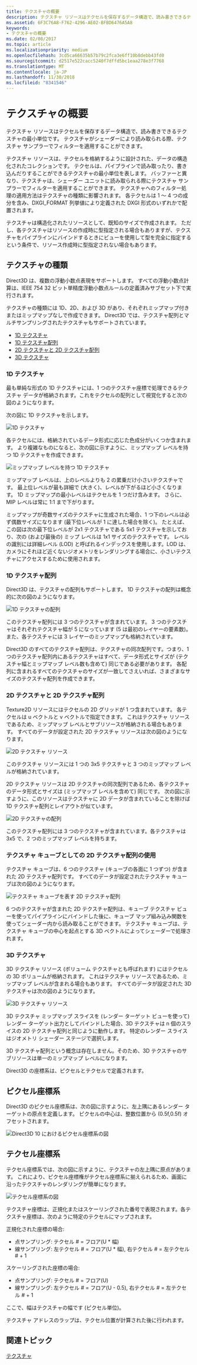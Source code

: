 ```yaml
---
title: テクスチャの概要
description: テクスチャ リソースはテクセルを保存するデータ構造で、読み書きできるテクスチャの最小単位です。 テクスチャがシェーダーにより読み取られる際、テクスチャ サンプラーでフィルターを適用することができます。
ms.assetid: 6F3C76A8-F762-4296-AE02-BFBD6476A5A8
keywords:
- テクスチャの概要
ms.date: 02/08/2017
ms.topic: article
ms.localizationpriority: medium
ms.openlocfilehash: 3cd5ca66635b57b79c2fca3e6ff10b8debb43fd0
ms.sourcegitcommit: d2517e522cacc5240f7dffd5bc1eaa278e3f7768
ms.translationtype: MT
ms.contentlocale: ja-JP
ms.lasthandoff: 11/30/2018
ms.locfileid: "8341546"
---
```

# <a name="introduction-to-textures"></a>テクスチャの概要


テクスチャ リソースはテクセルを保存するデータ構造で、読み書きできるテクスチャの最小単位です。 テクスチャがシェーダーにより読み取られる際、テクスチャ サンプラーでフィルターを適用することができます。

テクスチャ リソースは、テクセルを格納するように設計された、データの構造化されたコレクションです。 テクセルは、パイプラインで読み取ったり、書き込んだりすることができるテクスチャの最小単位を表します。 バッファーと異なり、テクスチャは、シェーダー ユニットに読み取られる際にテクスチャ サンプラーでフィルターを適用することができます。 テクスチャへのフィルター処理の適用方法はテクスチャの種類に影響されます。 各テクセルは 1 ～ 4 つの成分を含み、DXGI\_FORMAT 列挙値により定義された DXGI 形式のいずれかで配置されます。

テクスチャは構造化されたリソースとして、既知のサイズで作成されます。 ただし、各テクスチャはリソースの作成時に型指定される場合もありますが、テクスチャをパイプラインにバインドするときにビューを使用して型を完全に指定するという条件で、リソース作成時に型指定されない場合もあります。

## <a name="span-idtexturetypesspanspan-idtexturetypesspanspan-idtexturetypesspantexture-types"></a><span id="Texture_Types"></span><span id="texture_types"></span><span id="TEXTURE_TYPES"></span>テクスチャの種類


Direct3D は、複数の浮動小数点表現をサポートします。 すべての浮動小数点計算は、IEEE 754 32 ビット単精度浮動小数点ルールの定義済みサブセット下で実行されます。

テクスチャの種類には 1D、2D、および 3D があり、それぞれミップマップ付きまたはミップマップなしで作成できます。 Direct3D では、テクスチャ配列とマルチサンプリングされたテクスチャもサポートされています。

-   [1D テクスチャ](#texture1d-resource)
-   [1D テクスチャ配列](#texture1d-array-resource)
-   [2D テクスチャと 2D テクスチャ配列](#texture2d-resource)
-   [3D テクスチャ](#texture3d-resource)

### <a name="span-idtexture1dresourcespanspan-idtexture1dresourcespanspan-idtexture1dresourcespanspan-idtexture1d-resourcespan1d-textures"></a><span id="Texture1D_Resource"></span><span id="texture1d_resource"></span><span id="TEXTURE1D_RESOURCE"></span><span id="texture1d-resource"></span>1D テクスチャ

最も単純な形式の 1D テクスチャには、1 つのテクスチャ座標で処理できるテクスチャ データが格納されます。これをテクセルの配列として視覚化すると次の図のようになります。

次の図に 1D テクスチャを示します。

![1D テクスチャ](images/d3d10-1d-texture.png)

各テクセルには、格納されているデータ形式に応じた色成分がいくつか含まれます。 より複雑なものになると、次の図に示すように、ミップマップ レベルを持つ 1D テクスチャを作成できます。

![ミップマップ レベルを持つ 1D テクスチャ](images/d3d10-resource-texture1d.png)

ミップマップ レベルは、上のレベルよりも 2 の累乗だけ小さいテクスチャです。 最上位レベルが最も詳細で (大きく)、レベルが下がるほど小さくなります。 1D ミップマップの最小レベルはテクセルを 1 つだけ含みます。 さらに、MIP レベルは常に 1:1 まで下がります。

ミップマップが奇数サイズのテクスチャに生成された場合、1 つ下のレベルは必ず偶数サイズになります (最下位レベルが 1 に達した場合を除く)。 たとえば、この図は次の最下位レベルが 2x1 テクスチャである 5x1 テクスチャを示しており、次の (および最後の) ミップ レベルは 1x1 サイズのテクスチャです。 レベルの識別には詳細レベル (LOD) と呼ばれるインデックスを使用します。LOD は、カメラにそれほど近くないジオメトリをレンダリングする場合に、小さいテクスチャにアクセスするために使用されます。

### <a name="span-idtexture1darrayresourcespanspan-idtexture1darrayresourcespanspan-idtexture1darrayresourcespanspan-idtexture1d-array-resourcespan1d-texture-arrays"></a><span id="Texture1D_Array_Resource"></span><span id="texture1d_array_resource"></span><span id="TEXTURE1D_ARRAY_RESOURCE"></span><span id="texture1d-array-resource"></span>1D テクスチャ配列

Direct3D は、テクスチャの配列もサポートします。 1D テクスチャの配列は概念的に次の図のようになります。

![1D テクスチャの配列](images/d3d10-resource-texture1darray.png)

このテクスチャ配列には 3 つのテクスチャが含まれています。 3 つのテクスチャはそれぞれテクスチャ幅が 5 になっています (5 は最初のレイヤーの要素数)。 また、各テクスチャには 3 レイヤーのミップマップも格納されています。

Direct3D のすべてのテクスチャ配列は、テクスチャの同次配列です。つまり、1 つのテクスチャ配列内にあるテクスチャはすべて、データ形式とサイズが (テクスチャ幅とミップマップ レベル数も含めて) 同じである必要があります。 各配列に含まれるすべてのテクスチャのサイズが一致してさえいれば、さまざまなサイズのテクスチャ配列を作成できます。

### <a name="span-idtexture2dresourcespanspan-idtexture2dresourcespanspan-idtexture2dresourcespanspan-idtexture2d-resourcespan2d-textures-and-2d-texture-arrays"></a><span id="Texture2D_Resource"></span><span id="texture2d_resource"></span><span id="TEXTURE2D_RESOURCE"></span><span id="texture2d-resource"></span>2D テクスチャと 2D テクスチャ配列

Texture2D リソースにはテクセルの 2D グリッドが 1 つ含まれています。 各テクセルは u ベクトルと v ベクトルで指定できます。 これはテクスチャ リソースであるため、ミップマップ レベルとサブリソースが格納される場合もあります。 すべてのデータが設定された 2D テクスチャ リソースは次の図のようになります。

![2D テクスチャ リソース](images/d3d10-resource-texture2d.png)

このテクスチャ リソースには 1 つの 3x5 テクスチャと 3 つのミップマップ レベルが格納されています。

2D テクスチャ リソースは 2D テクスチャの同次配列であるため、各テクスチャのデータ形式とサイズは (ミップマップ レベルを含めて) 同じです。 次の図に示すように、このリソースはテクスチャに 2D データが含まれていることを除けば 1D テクスチャ配列とレイアウトが似ています。

![2D テクスチャの配列](images/d3d10-resource-texture2darray.png)

このテクスチャ配列には 3 つのテクスチャが含まれています。各テクスチャは 3x5 で、2 つのミップマップ レベルを持ちます。

### <a name="span-idtexture2darrayresourceasatexturecubespanspan-idtexture2darrayresourceasatexturecubespanspan-idtexture2darrayresourceasatexturecubespanusing-a-2d-texture-array-as-a-texture-cube"></a><span id="Texture2DArray_Resource_as_a_Texture_Cube"></span><span id="texture2darray_resource_as_a_texture_cube"></span><span id="TEXTURE2DARRAY_RESOURCE_AS_A_TEXTURE_CUBE"></span>テクスチャ キューブとしての 2D テクスチャ配列の使用

テクスチャ キューブは、6 つのテクスチャ (キューブの各面に 1 つずつ) が含まれた 2D テクスチャ配列です。 すべてのデータが設定されたテクスチャ キューブは次の図のようになります。

![テクスチャ キューブを表す 2D テクスチャ配列](images/d3d10-resource-texturecube.png)

6 つのテクスチャが含まれた 2D テクスチャ配列は、キューブ テクスチャ ビューを使ってパイプラインにバインドした後に、キューブ マップ組み込み関数を使ってシェーダー内から読み取ることができます。 テクスチャ キューブは、テクスチャ キューブの中心を起点とする 3D ベクトルによってシェーダーで処理されます。

### <a name="span-idtexture3dresourcespanspan-idtexture3dresourcespanspan-idtexture3dresourcespanspan-idtexture3d-resourcespan3d-textures"></a><span id="Texture3D_Resource"></span><span id="texture3d_resource"></span><span id="TEXTURE3D_RESOURCE"></span><span id="texture3d-resource"></span>3D テクスチャ

3D テクスチャ リソース (ボリューム テクスチャとも呼ばれます) にはテクセルの 3D ボリュームが格納されます。 これはテクスチャ リソースであるため、ミップマップ レベルが含まれる場合もあります。 すべてのデータが設定された 3D テクスチャは次の図のようになります。

![3D テクスチャ リソース](images/d3d10-resource-texture3d.png)

3D テクスチャ ミップマップ スライスを (レンダー ターゲット ビューを使って) レンダー ターゲット出力としてバインドした場合、3D テクスチャは n 個のスライスの 2D テクスチャ配列と同じように動作します。 特定のレンダー スライスはジオメトリ シェーダー ステージで選択します。

3D テクスチャ配列という概念は存在しません。そのため、3D テクスチャのサブリソースは単一のミップマップ レベルになります。

Direct3D の座標系は、ピクセルとテクセルで定義されます。

## <a name="span-idpixelspanspan-idpixelspanspan-idpixelspanpixel-coordinate-system"></a><span id="Pixel"></span><span id="pixel"></span><span id="PIXEL"></span>ピクセル座標系


Direct3D のピクセル座標系は、次の図に示すように、左上隅にあるレンダー ターゲットの原点を定義します。 ピクセルの中心は、整数位置から (0.5f,0.5f) オフセットされます。

![Direct3D 10 におけるピクセル座標系の図](images/d3d10-coordspix10.png)

## <a name="span-idtexelspanspan-idtexelspanspan-idtexelspantexel-coordinate-system"></a><span id="Texel"></span><span id="texel"></span><span id="TEXEL"></span>テクセル座標系


テクセル座標系では、次の図に示すように、テクスチャの左上隅に原点があります。 これにより、ピクセル座標権がテクセル座標系に揃えられるため、画面に沿ったテクスチャのレンダリングが簡単になります。

![テクセル座標系の図](images/d3d10-coordstex10.png)

テクスチャ座標は、正規化またはスケーリングされた番号で表現されます。各テクスチャ座標は、次のように特定のテクセルにマップされます。

正規化された座標の場合:

-   点サンプリング: テクセル \# = フロア(U \* 幅)
-   線サンプリング: 左テクセル \# = フロア(U \* 幅), 右テクセル \# = 左テクセル \# + 1

スケーリングされた座標の場合:

-   点サンプリング: テクセル \# = フロア(U)
-   線サンプリング: 左テクセル \# = フロア(U - 0.5), 右テクセル \# = 左テクセル \# + 1

ここで、幅はテクスチャの幅です (ピクセル単位)。

テクスチャ アドレスのラップは、テクセル位置が計算された後に行われます。

## <a name="span-idrelated-topicsspanrelated-topics"></a><span id="related-topics"></span>関連トピック


[テクスチャ](textures.md)
